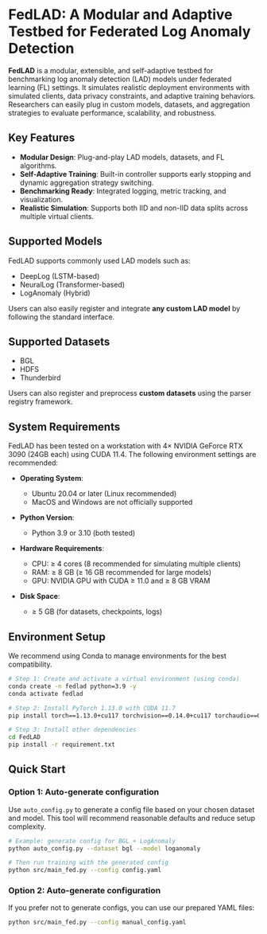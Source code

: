 # FedLAD: A Modular and Adaptive Testbed for Federated Log Anomaly Detection

**FedLAD** is a modular, extensible, and self-adaptive testbed for benchmarking log anomaly detection (LAD) models under federated learning (FL) settings. It simulates realistic deployment environments with simulated clients, data privacy constraints, and adaptive training behaviors. Researchers can easily plug in custom models, datasets, and aggregation strategies to evaluate performance, scalability, and robustness.

## Key Features

- **Modular Design**: Plug-and-play LAD models, datasets, and FL algorithms.
- **Self-Adaptive Training**: Built-in controller supports early stopping and dynamic aggregation strategy switching.
- **Benchmarking Ready**: Integrated logging, metric tracking, and visualization.
- **Realistic Simulation**: Supports both IID and non-IID data splits across multiple virtual clients.

## Supported Models

FedLAD supports commonly used LAD models such as:
- DeepLog (LSTM-based)
- NeuralLog (Transformer-based)
- LogAnomaly (Hybrid)

Users can also easily register and integrate **any custom LAD model** by following the standard interface.

## Supported Datasets

- BGL
- HDFS
- Thunderbird

Users can also register and preprocess **custom datasets** using the parser registry framework.

## System Requirements

FedLAD has been tested on a workstation with 4× NVIDIA GeForce RTX 3090 (24GB each) using CUDA 11.4. The following environment settings are recommended:

- **Operating System**:
  - Ubuntu 20.04 or later (Linux recommended)
  - MacOS and Windows are not officially supported

- **Python Version**:  
  - Python 3.9 or 3.10 (both tested)

- **Hardware Requirements**:
  - CPU: ≥ 4 cores (8 recommended for simulating multiple clients)
  - RAM: ≥ 8 GB (≥ 16 GB recommended for large models)
  - GPU: NVIDIA GPU with CUDA ≥ 11.0 and ≥ 8 GB VRAM

- **Disk Space**:  
  - ≥ 5 GB (for datasets, checkpoints, logs)


## Environment Setup

We recommend using Conda to manage environments for the best compatibility.

```bash
# Step 1: Create and activate a virtual environment (using conda)
conda create -n fedlad python=3.9 -y
conda activate fedlad

# Step 2: Install PyTorch 1.13.0 with CUDA 11.7
pip install torch==1.13.0+cu117 torchvision==0.14.0+cu117 torchaudio==0.13.0 --extra-index-url https://download.pytorch.org/whl/cu117

# Step 3: Install other dependencies
cd FedLAD
pip install -r requirement.txt
```

## Quick Start

### Option 1: Auto-generate configuration

Use `auto_config.py` to generate a config file based on your chosen dataset and model. This tool will recommend reasonable defaults and reduce setup complexity.

```bash
# Example: generate config for BGL + LogAnomaly
python auto_config.py --dataset bgl --model loganomaly

# Then run training with the generated config
python src/main_fed.py --config config.yaml
```

### Option 2: Auto-generate configuration

If you prefer not to generate configs, you can use our prepared YAML files:

```bash
python src/main_fed.py --config manual_config.yaml

